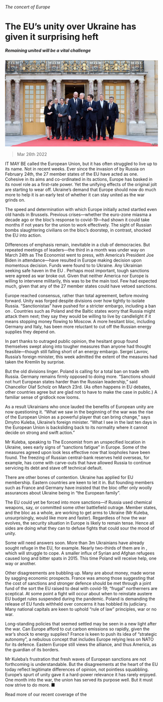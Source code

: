 ###### The concert of Europe

# The EU’s unity over Ukraine has given it surprising heft 

##### Remaining united will be a vital challenge 

![image](images/20220319_eup507.jpg) 

> Mar 26th 2022 

IT MAY BE called the European Union, but it has often struggled to live up to its name. Not in recent weeks. Ever since the invasion of  by Russia on February 24th, the 27 member states of the EU have acted as one. Cohesive in its aims and co-ordinated in its actions, Europe has basked in its novel role as a first-rate power. Yet the unifying effects of the original jolt are starting to wear off. Ukraine’s demand that Europe should now do much more to help it is an early test of whether it can stay united as the war grinds on.

The speed and determination with which Europe initially acted startled even old hands in Brussels. Previous crises—whether the euro-zone miasma a decade ago or the bloc’s response to covid-19—had shown it could take months if not years for the union to work effectively. The sight of Russian bombs slaughtering civilians on the bloc’s doorstep, in contrast, shocked the EU into action.


Differences of emphasis remain, inevitable in a club of democracies. But repeated meetings of leaders—the third in a month was under way on March 24th as The Economist went to press, with America’s President Joe Biden in attendance—have resulted in Europe making decision upon momentous decision. Funds were found to  to Ukraine. Any Ukrainian seeking safe haven in the EU . Perhaps most important, tough sanctions were agreed as war broke out. Given that neither America nor Europe is willing to intervene militarily, this was to be the main tool. Few had expected much, given that any of the 27 member states could have vetoed sanctions.

Europe reached consensus, rather than total agreement, before moving forward. Unity was forged despite divisions over how tightly to isolate Russia. “Sanctionistas” have pushed for a stricter embargo, including a ban on . Countries such as Poland and the Baltic states worry that Russia might attack them next; they say they would be willing to live by candlelight if it means stopping money flowing to Moscow. A more hesitant bloc, including Germany and Italy, has been more reluctant to cut off the Russian energy supplies they depend on.

In part thanks to outraged public opinion, the hesitant group found themselves swept along into tougher measures than anyone had thought feasible—though still falling short of an energy embargo. Sergei Lavrov, Russia’s foreign minister, this week admitted the extent of the measures had taken the Kremlin by surprise.

But the old divisions linger. Poland is calling for a total ban on trade with Russia. Germany remains firmly opposed to doing more. “Sanctions should not hurt European states harder than the Russian leadership,” said Chancellor Olaf Scholz on March 23rd. (As often happens in EU debates, other countries agree but are glad not to have to make the case in public.) A familiar sense of gridlock now looms.

As a result Ukrainians who once lauded the benefits of European unity are now questioning it. “What we saw in the beginning of the war was the rise of the European Union as a powerful player that can bring change,” says Dmytro Kuleba, Ukraine’s foreign minister. “What I see in the last ten days in the European Union is backsliding back to its normality where it cannot decide on strong and swift action.”

Mr Kuleba, speaking to The Economist from an unspecified location in Ukraine, sees early signs of “sanctions fatigue” in Europe. Some of the measures agreed upon look less effective now that loopholes have been found. The freezing of Russian central-bank reserves held overseas, for example, has come with carve-outs that have allowed Russia to continue servicing its debt and stave off technical default.

There are other bones of contention. Ukraine has applied for EU membership. Eastern countries are keen to let it in. But founding members such as France and Germany have insisted that the bloc offer only woolly assurances about Ukraine being in “the European family”.

The EU could yet be forced into more sanctions—if Russia used chemical weapons, say, or committed some other battlefield outrage. Member states, and the bloc as a whole, are working to get arms to Ukraine (Mr Kuleba, unsurprisingly, would like more and faster). Regardless of how the war evolves, the security situation in Europe is likely to remain tense. Hence all sides are doing what they can to defuse fights that could sour the mood of unity.

Some will need answers soon. More than 3m Ukrainians have already sought refuge in the EU, for example. Nearly two-thirds of them are in , which will struggle to cope. A smaller influx of Syrian and Afghan refugees caused long and bitter spats in 2015. This time Poland will receive help, one way or another.

Other disagreements are bubbling up. Many are about money, made worse by sagging economic prospects. France was among those suggesting that the cost of sanctions and stronger defence should be met through a joint fund of the sort the EU raised to deal with covid-19; “frugal” northerners are sceptical. At some point a fight will occur about when to reinstate austere EU budget rules suspended during the pandemic. Poland is demanding the release of EU funds withheld over concerns it has hobbled its judiciary. Many national capitals are keen to uphold “rule of law” principles, war or no war.

Long-standing policies that seemed settled may be seen in a new light after the war. Can Europe afford to cut carbon emissions so rapidly, given the war’s shock to energy supplies? France is keen to push its idea of “strategic autonomy”, a nebulous concept that includes Europe relying less on NATO for its defence. Eastern Europe still views the alliance, and thus America, as the guardian of its borders.

Mr Kuleba’s frustration that fresh waves of European sanctions are not forthcoming is understandable. But the disagreements at the heart of the EU today reflect legitimate differences of opinion, not pointless squabbling. Europe’s spurt of unity gave it a hard-power relevance it has rarely enjoyed. One month into the war, the union has served its purpose well. But it must now strive to do more. ■

Read more of our recent coverage of the 

